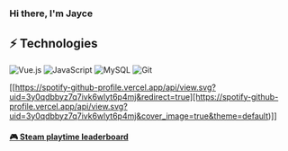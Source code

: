 ### Hi there, I'm Jayce 

## ⚡ Technologies


![Vue.js](https://img.shields.io/badge/-Vue.js-gray?style=flat-square&logo=vue.js)
![JavaScript](https://img.shields.io/badge/-JavaScript-gray?style=flat-square&logo=javascript)
![MySQL](https://img.shields.io/badge/-MySQL-gray?style=flat-square&logo=mysql&logoColor=blue)
![Git](https://img.shields.io/badge/-Git-gray?style=flat-square&logo=git)

 [[https://spotify-github-profile.vercel.app/api/view.svg?uid=3y0qdbbyz7q7ivk6wlyt6p4mj&redirect=true][https://spotify-github-profile.vercel.app/api/view.svg?uid=3y0qdbbyz7q7ivk6wlyt6p4mj&cover_image=true&theme=default)]]


 <!-- steam-box start -->
 #### <a href="https://gist.github.com/881763b570de2cda37d3b7660c1e9f7d" target="_blank">🎮 Steam playtime leaderboard</a>
 
 <!-- steam-box end -->

